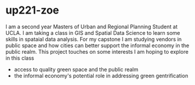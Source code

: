 # up221-zoe
I am a second year Masters of Urban and Regional Planning Student at UCLA. I am taking a class in GIS and Spatial Data Science to learn some skills in spataial data analysis. For my capstone I am studying vendors in public space and how cities can better support the informal economy in the public realm. This project touches on some interests I am hoping to explore in this class
- access to quality green space and the public realm
- the informal economy's potential role in addressing green gentrification
